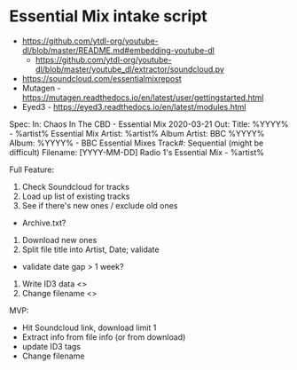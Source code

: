 # Essential Mix intake script

* https://github.com/ytdl-org/youtube-dl/blob/master/README.md#embedding-youtube-dl
  - https://github.com/ytdl-org/youtube-dl/blob/master/youtube_dl/extractor/soundcloud.py
* https://soundcloud.com/essentialmixrepost
* Mutagen - https://mutagen.readthedocs.io/en/latest/user/gettingstarted.html
* Eyed3 - https://eyed3.readthedocs.io/en/latest/modules.html


Spec:
In:  Chaos In The CBD - Essential Mix 2020-03-21
Out:
  Title:        %YYYY% - %artist% Essential Mix
  Artist:       %artist%
  Album Artist: BBC %YYYY%
  Album:        %YYYY% - BBC Essential Mixes
  Track#:       Sequential (might be difficult)
  Filename:     [YYYY-MM-DD] Radio 1's Essential Mix - %artist%

Full Feature:
1. Check Soundcloud for tracks
1. Load up list of existing tracks
1. See if there's new ones / exclude old ones
  - Archive.txt?
1. Download new ones
1. Split file title into Artist, Date; validate
  - validate date gap > 1 week?
1. Write ID3 data <>
1. Change filename <>


MVP:
* Hit Soundcloud link, download limit 1
* Extract info from file info (or from download)
* update ID3 tags
* Change filename
